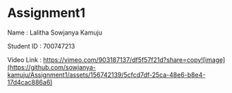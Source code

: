# Assignment1

Name : Lalitha Sowjanya Kamuju

Student ID : 700747213

Video Link : https://vimeo.com/903187137/df5f57f21d?share=copy![image](https://github.com/sowjanya-kamuju/Assignment1/assets/156742139/5cfcd7df-25ca-48e6-b8e4-17d4cac886a6)


